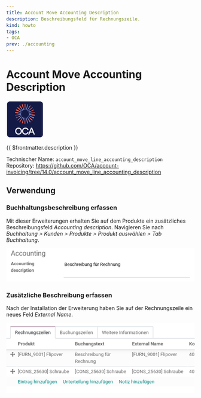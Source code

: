 ```yaml
---
title: Account Move Accounting Description
description: Beschreibungsfeld für Rechnungszeile.
kind: howto
tags:
- OCA
prev: ./accounting
---
```

# Account Move Accounting Description
![icon_oca_app](attachments/icon_oca_app.png)

{{ $frontmatter.description }}

Technischer Name: `account_move_line_accounting_description`\
Repository: <https://github.com/OCA/account-invoicing/tree/14.0/account_move_line_accounting_description>

## Verwendung

### Buchhaltungsbeschreibung erfassen

Mit dieser Erweiterungen erhalten Sie auf dem Produkte ein zusätzliches Beschreibungsfeld *Accounting description*. Navigieren Sie nach *Buchhaltung > Kunden > Produkte > Produkt auswählen > Tab Buchhaltung*.

![](attachments/Acccount%20Move%20Accounting%20Description%20Product.png)

### Zusätzliche Beschreibung erfassen

Nach der Installation der Erweiterung haben Sie auf der Rechnungszeile ein neues Feld *External Name*. 

![](attachments/Acccount%20Move%20Accounting%20Description.png)